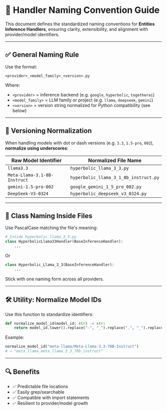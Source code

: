 # 🧭 Handler Naming Convention Guide

This document defines the standardized naming conventions for **Entities Inference Handlers**, ensuring clarity, extensibility, and alignment with provider/model identifiers.

---

## ✅ General Naming Rule

Use the format:

```
<provider>_<model_family>_<version>.py
```

Where:
- `<provider>` = inference backend (e.g. `google`, `hyperbolic`, `togetherai`)
- `<model_family>` = LLM family or project (e.g. `llama`, `deepseek`, `gemini`)
- `<version>` = version string normalized for Python compatibility (see below)

---

## 🔢 Versioning Normalization

When handling models with dot or dash versions (e.g. `3.3`, `1.5-pro`, `002`), **normalize using underscores**:

| Raw Model Identifier | Normalized File Name |
|----------------------|----------------------|
| `llama3.3` | `hyperbolic_llama_3_3.py` |
| `Meta-Llama-3.1-8B-Instruct` | `hyperbolic_llama_3_1_8b_instruct.py` |
| `gemini-1.5-pro-002` | `google_gemini_1_5_pro_002.py` |
| `DeepSeek-V3-0324` | `hyperbolic_deepseek_v3_0324.py` |

---

## 🧠 Class Naming Inside Files

Use PascalCase matching the file's meaning:

```python
# Inside hyperbolic_llama_3_3.py
class HyperbolicLlama33Handler(BaseInferenceHandler):
    ...
```

Or

```python
class Hyperbolic_Llama_3_3(BaseInferenceHandler):
    ...
```

Stick with one naming form across all providers.

---

## 🛠 Utility: Normalize Model IDs

Use this function to standardize identifiers:

```python
def normalize_model_id(model_id: str) -> str:
    return model_id.lower().replace("-", "_").replace(".", "_").replace("/", "_")
```

Example:

```python
normalize_model_id("meta-llama/Meta-Llama-3.3-70B-Instruct")
# → "meta_llama_meta_llama_3_3_70b_instruct"
```

---

## 🔍 Benefits

- ✅ Predictable file locations
- ✅ Easily grep/searchable
- ✅ Compatible with import statements
- ✅ Resilient to provider/model growth
